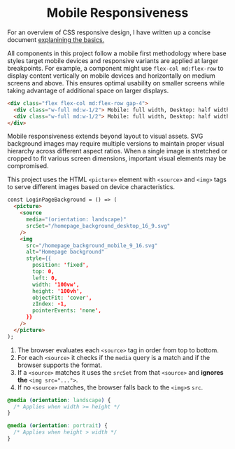 <div align="center">
  <h1> Mobile Responsiveness </h1>
</div>

For an overview of CSS responsive design, I have written up a concise document [explanining the basics.](https://github.com/Michael-Cowie/Notes/blob/main/Web/CSS/responsive_design.md)

All components in this project follow a mobile first methodology where base styles target mobile devices and responsive variants are applied at larger breakpoints. For example, a component might use `flex-col md:flex-row` to display content vertically on mobile devices and horizontally on medium screens and above. This ensures optimal usability on smaller screens while taking advantage of additional space on larger displays.

```HTML
<div class="flex flex-col md:flex-row gap-4">
  <div class="w-full md:w-1/2"> Mobile: full width, Desktop: half width </div>
  <div class="w-full md:w-1/2"> Mobile: full width, Desktop: half width </div>
</div>
```

Mobile responsiveness extends beyond layout to visual assets. SVG background images may require multiple versions to maintain proper visual hierarchy across different aspect ratios. When a single image is stretched or cropped to fit various screen dimensions, important visual elements may be compromised.

This project uses the HTML `<picture>` element with `<source>` and `<img>` tags to serve different images based on device characteristics.

```HTML
const LoginPageBackground = () => (
  <picture>
    <source
      media="(orientation: landscape)"
      srcSet="/homepage_background_desktop_16_9.svg"
    />
    <img
      src="/homepage_background_mobile_9_16.svg"
      alt="Homepage background"
      style={{
        position: 'fixed',
        top: 0,
        left: 0,
        width: '100vw',
        height: '100vh',
        objectFit: 'cover',
        zIndex: -1,
        pointerEvents: 'none',
      }}
    />
  </picture>
);
```

1. The browser evaluates each `<source>` tag in order from top to bottom.
2. For each `<source>` it checks if the `media` query is a match and if the browser supports the format.
3. If a `<source>` matches it uses the `srcSet` from that `<source>` and **ignores the** `<img src="...">`.
4. If no `<source>` matches, the browser falls back to the `<img>`s `src`.

```CSS
@media (orientation: landscape) {
  /* Applies when width >= height */
}

@media (orientation: portrait) {
  /* Applies when height > width */
}
```
